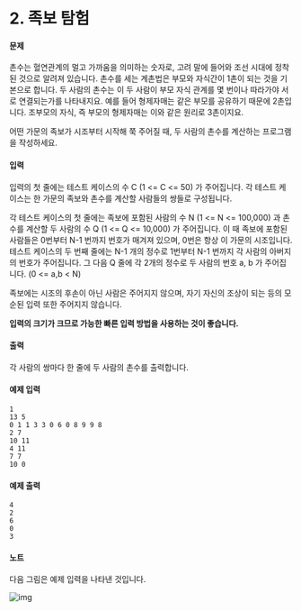 # 2. 족보 탐험

#### 문제

촌수는 혈연관계의 멀고 가까움을 의미하는 숫자로, 고려 말에 들어와 조선 시대에 정착된 것으로 알려져 있습니다. 촌수를 세는 계촌법은 부모와 자식간이 1촌이 되는 것을 기본으로 합니다. 두 사람의 촌수는 이 두 사람이 부모 자식 관계를 몇 번이나 따라가야 서로 연결되는가를 나타내지요. 예를 들어 형제자매는 같은 부모를 공유하기 때문에 2촌입니다. 조부모의 자식, 즉 부모의 형제자매는 이와 같은 원리로 3촌이지요.

어떤 가문의 족보가 시조부터 시작해 쭉 주어질 때, 두 사람의 촌수를 계산하는 프로그램을 작성하세요.



#### 입력

입력의 첫 줄에는 테스트 케이스의 수 C (1 <= C <= 50) 가 주어집니다. 각 테스트 케이스는 한 가문의 족보와 촌수를 계산할 사람들의 쌍들로 구성됩니다.

각 테스트 케이스의 첫 줄에는 족보에 포함된 사람의 수 N (1 <= N <= 100,000) 과 촌수를 계산할 두 사람의 수 Q (1 <= Q <= 10,000) 가 주어집니다. 이 때 족보에 포함된 사람들은 0번부터 N-1 번까지 번호가 매겨져 있으며, 0번은 항상 이 가문의 시조입니다. 테스트 케이스의 두 번째 줄에는 N-1 개의 정수로 1번부터 N-1 번까지 각 사람의 아버지의 번호가 주어집니다. 그 다음 Q 줄에 각 2개의 정수로 두 사람의 번호 a, b 가 주어집니다. (0 <= a,b < N)

족보에는 시조의 후손이 아닌 사람은 주어지지 않으며, 자기 자신의 조상이 되는 등의 모순된 입력 또한 주어지지 않습니다.

**입력의 크기가 크므로 가능한 빠른 입력 방법을 사용하는 것이 좋습니다.**



#### 출력

각 사람의 쌍마다 한 줄에 두 사람의 촌수를 출력합니다.



#### 예제 입력

```
1
13 5
0 1 1 3 3 0 6 0 8 9 9 8
2 7
10 11
4 11
7 7
10 0
```



#### 예제 출력

```
4
2
6
0
3
```



#### 노트

다음 그림은 예제 입력을 나타낸 것입니다.

![img](https://algospot.com/media/judge-attachments/52a11e471716e8816ece02feb792f583/a.png)